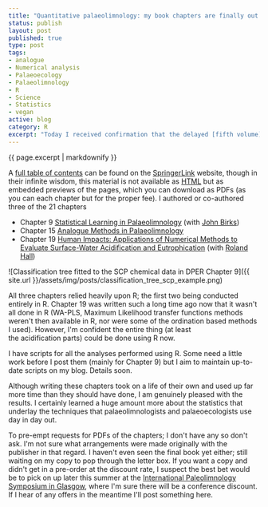 ```yaml
--- 
title: "Quantitative palaeolimnology: my book chapters are finally out!"
status: publish
layout: post
published: true
type: post
tags: 
- analogue
- Numerical analysis
- Palaeoecology
- Palaeolimnology
- R
- Science
- Statistics
- vegan
active: blog
category: R
excerpt: "Today I received confirmation that the delayed [fifth volume](http://www.springerlink.com/content/978-94-007-2744-1/) in the [Developments in Palaeoenvironmental Research](http://www.springerlink.com/content/1571-5299/) series has been published. The book is titled *Data Handling and Numerical methods*, though it covers more of the latter and, IMHO, is far more interesting than the dry title would suggest (who gets excited by *Data Handling*? Well, one or two people perhaps ;-)"
---
```


{{ page.excerpt | markdownify }}

A [full table of contents](http://www.springerlink.com/content/978-94-007-2744-1/#section=1058967&page=12) can be found on the [SpringerLink](http://www.springer.com "Springer Science+Business Media") website, though in their infinite wisdom, this material is not available as [HTML](http://en.wikipedia.org/wiki/HTML "HTML") but as embedded previews of the pages, which you can download as PDFs (as you can each chapter but for the proper fee). I authored or co-authored three of the 21 chapters

-   Chapter 9 [Statistical Learning in Palaeolimnology](http://dx.doi.org/10.1007/978-94-007-2745-8_9) (with [John Birks](http://www.uib.no/persons/John.Birks))
-   Chapter 15 [Analogue Methods in Palaeolimnology](http://dx.doi.org/10.1007/978-94-007-2745-8_15)
-   Chapter 19 [Human Impacts: Applications of Numerical Methods to Evaluate Surface-Water Acidification and Eutrophication](http://dx.doi.org/10.1007/978-94-007-2745-8_19) (with [Roland Hall](http://biology.uwaterloo.ca/people/roland-hall))

![Classification tree fitted to the SCP chemical data in DPER Chapter 9]({{ site.url }}/assets/img/posts/classification_tree_scp_example.png)

All three chapters relied heavily upon R; the first two being conducted entirely in R. Chapter 19 was written such a long time ago now that it wasn't all done in R (WA-PLS, Maximum Likelihood transfer functions methods weren't then available in R, nor were some of the ordination based methods I used). However, I'm confident the entire thing (at least the acidification parts) could be done using R now.

I have scripts for all the analyses performed using R. Some need a little work before I post them (mainly for Chapter 9) but I aim to maintain up-to-date scripts on my blog. Details soon.

Although writing these chapters took on a life of their own and used up far more time than they should have done, I am genuinely pleased with the results. I certainly learned a huge amount more about the statistics that underlay the techniques that palaeolimnologists and palaeoecologists use day in day out.

To pre-empt requests for PDFs of the chapters; I don't have any so don't ask. I'm not sure what arrangements were made originally with the publisher in that regard. I haven't even seen the final book yet either; still waiting on my copy to pop through the letter box. If you want a copy and didn't get in a pre-order at the discount rate, I suspect the best bet would be to pick on up later this summer at the [International Paleolimnology Symposium in Glasgow](http://paleolim.org/ips2012/), where I'm sure there will be a conference discount. If I hear of any offers in the meantime I'll post something here.
